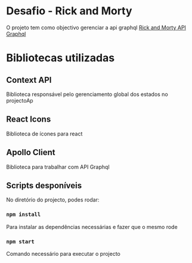 
# Desafio - Rick and Morty

O projeto tem como objectivo gerenciar a api graphql [Rick and Morty API Graphql](https://rickandmortyapi.com/graphql)


# Bibliotecas utilizadas

## Context API

Biblioteca responsável pelo gerenciamento global dos estados no projectoAp

## React Icons

Biblioteca de ícones para react

## Apollo Client

Biblioteca para trabalhar com API Graphql

## Scripts desponíveis

No diretório do projecto, podes rodar:

### `npm install`

Para instalar as dependências necessárias e fazer que o mesmo rode

### `npm start`

Comando necessário para executar o projecto

